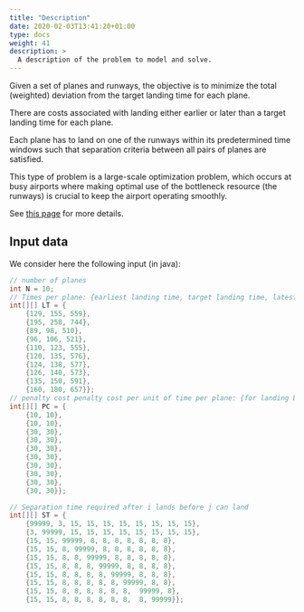 ```yaml
---
title: "Description"
date: 2020-02-03T13:41:20+01:00
type: docs
weight: 41
description: >
  A description of the problem to model and solve.
---
```


Given a set of planes and runways, the objective is to minimize the
total (weighted) deviation from the target landing time for each plane.

There are costs associated with landing either earlier or later than a
target landing time for each plane.

Each plane has to land on one of the runways within its predetermined
time windows such that separation criteria between all pairs of planes
are satisfied.

This type of problem is a large-scale optimization problem, which occurs
at busy airports where making optimal use of the bottleneck resource
(the runways) is crucial to keep the airport operating smoothly.

See [this
page](http://people.brunel.ac.uk/~mastjjb/jeb/orlib/airlandinfo.html)
for more details.

Input data
----------

We consider here the following input (in java):

```java
// number of planes
int N = 10;
// Times per plane: {earliest landing time, target landing time, latest landing time}
int[][] LT = {
    {129, 155, 559},
    {195, 258, 744},
    {89, 98, 510},
    {96, 106, 521},
    {110, 123, 555},
    {120, 135, 576},
    {124, 138, 577},
    {126, 140, 573},
    {135, 150, 591},
    {160, 180, 657}};
// penalty cost penalty cost per unit of time per plane: {for landing before target, after target}
int[][] PC = {
    {10, 10},
    {10, 10},
    {30, 30},
    {30, 30},
    {30, 30},
    {30, 30},
    {30, 30},
    {30, 30},
    {30, 30},
    {30, 30}};

// Separation time required after i lands before j can land
int[][] ST = {
    {99999, 3, 15, 15, 15, 15, 15, 15, 15, 15},
    {3, 99999, 15, 15, 15, 15, 15, 15, 15, 15},
    {15, 15, 99999, 8, 8, 8, 8, 8, 8, 8},
    {15, 15, 8, 99999, 8, 8, 8, 8, 8, 8},
    {15, 15, 8, 8, 99999, 8, 8, 8, 8, 8},
    {15, 15, 8, 8, 8, 99999, 8, 8, 8, 8},
    {15, 15, 8, 8, 8, 8, 99999, 8, 8, 8},
    {15, 15, 8, 8, 8, 8, 8, 99999, 8, 8},
    {15, 15, 8, 8, 8, 8, 8, 8,  99999, 8},
    {15, 15, 8, 8, 8, 8, 8, 8,  8, 99999}};
```


